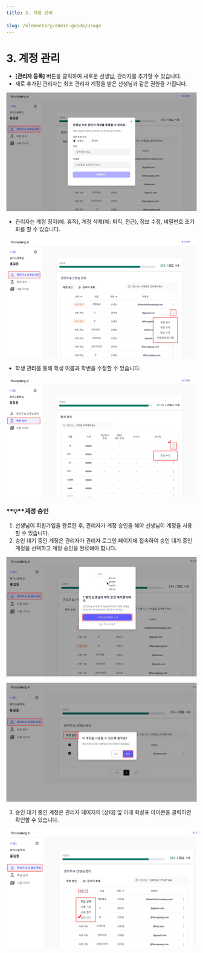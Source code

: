 ```yaml
---
title: 3. 계정 관리

slug: /elementary/admin-guide/usage
---
```


# 3. 계정 관리

- **\[관리자 등록]** 버튼을 클릭하여 새로운 선생님, 관리자를 추가할 수 있습니다.
- 새로 추가된 관리자는 최초 관리자 계정을 받은 선생님과 같은 권한을 가집니다.

![](/img/mag_1-3_01.jpg)

- 관리자는 계정 정지(예: 휴직), 계정 삭제(예: 퇴직, 전근), 정보 수정, 비밀번호 초기화를 할 수 있습니다.

![](/img/re_mag_1-3_02.jpg)

- 학생 관리를 통해 학생 이름과 학번을 수정할 수 있습니다.

![](/img/mag_1-3_03.jpg)

### **💡**계정 승인

1. 선생님이 회원가입을 완료한 후, 관리자가 계정 승인을 해야 선생님이 계정을 사용할 수 있습니다.
2. 승인 대기 중인 계정은 관리자가 관리자 로그인 페이지에 접속하여 승인 대기 중인 계정을 선택하고 계정 승인을 완료해야 합니다.

![](/img/mag_1-3-1_01.jpg)

![](/img/mag_1-3-1_02.jpg)

3. 승인 대기 중인 계정은 관리자 페이지의 \[상태] 옆 아래 화살표 아이콘을 클릭하면 확인할 수 있습니다.

![](/img/mag_1-3-1_03.jpg)
